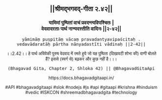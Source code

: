 <center><h2>||श्रीमद्‍भगवद्‍-गीता २.४२||</h2>
<h3>यामिमां पुष्पितां वाचं प्रवदन्त्यविपश्चितः |<br/>वेदवादरताः पार्थ नान्यदस्तीति वादिनः ||२-४२||</h3>
<pre>yāmimāṃ puṣpitāṃ vācaṃ pravadantyavipaścitaḥ .<br/>vedavādaratāḥ pārtha nānyadastīti vādinaḥ ||2-42||</pre>
<p>।।2.42।। हे पार्थ  अविवेकी पुरुष वेदवाद में रमते हुये जो यह पुष्पिता (दिखावटी शोभा की) वाणी बोलते हैं? इससे (स्वर्ग से) बढ़कर और कुछ नहीं है।।।</p>
<pre>(Bhagavad Gita, Chapter 2, Shloka 42) || @BhagavadGitaApi</pre><p>https://docs.bhagavadgitaapi.in/</p><p>#API #bhagavadgitaapi #slok #nodejs #js #api #gitaapi #krishna #hinduism #vedic #ISKCON #shreemadbhagavadgita #technology</p></center>